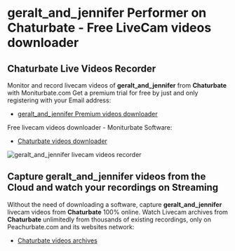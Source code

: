 # geralt_and_jennifer Performer on Chaturbate - Free LiveCam videos downloader

## Chaturbate Live Videos Recorder

Monitor and record livecam videos of **geralt_and_jennifer** from **Chaturbate** with Moniturbate.com
Get a premium trial for free by just and only registering with your Email address:
* [geralt_and_jennifer Premium videos downloader](https://moniturbate.com/request-demo-licence-key.html)

Free livecam videos downloader - Moniturbate Software:
* [Chaturbate videos downloader](https://moniturbate.com/moniturbate-download-software.html)

![geralt_and_jennifer livecam videos recorder](https://peachurnet.com/templates/moniturbate-software.png)


## Capture geralt_and_jennifer videos from the Cloud and watch your recordings on Streaming

Without the need of downloading a software, capture **geralt_and_jennifer** livecam videos from **Chaturbate** 100% online.
Watch Livecam archives from **Chaturbate** unlimitedly from thousands of existing recordings, only on Peachurbate.com and its websites network:
* [Chaturbate videos archives](https://peachurnet.com/)